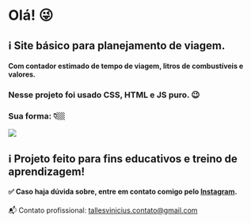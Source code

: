 # Olá! 😜 

## ℹ Site básico para planejamento de viagem.

#### Com contador estimado de tempo de viagem, litros de combustíveis e valores.

### Nesse projeto foi usado CSS, HTML e JS puro. 😉

### Sua forma: 👇🏼

<img src="https://user-images.githubusercontent.com/90796934/140245482-6310745f-079b-41f0-95e9-5491713e9939.PNG">

## ℹ Projeto feito para fins educativos e treino de aprendizagem!

#### ✅ Caso haja dúvida sobre, entre em contato comigo pelo <a href="https://www.instagram.com/tallesvn_/" target="_blank">Instagram</a>.

📬 Contato profissional: tallesvinicius.contato@gmail.com
